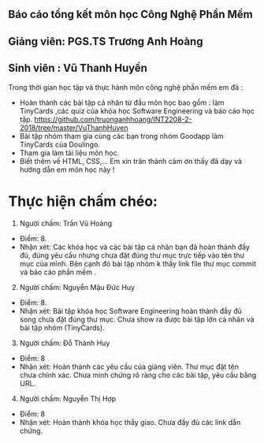 ## Báo cáo tổng kết môn học Công Nghệ Phần Mềm 
## Giảng viên: PGS.TS Trương Anh Hoàng
## Sinh viên : Vũ Thanh Huyền

Trong thời gian học tập và thực hành môn công nghệ phần mềm em đã :
-	Hoàn thành các bài tập cá nhân từ đầu môn học bao gồm : làm  TinyCards  ,các quiz của khóa học Software Engineering và báo cáo học tập.
https://github.com/truonganhhoang/INT2208-2-2018/tree/master/VuThanhHuyen
-	Bài tập nhóm tham gia cùng các bạn trong nhóm Goodapp làm TinyCards của Doulingo.
-	Tham gia làm tài liệu môn học.
-	Biết thêm về HTML, CSS,…
Em xin trân thành cảm ơn thầy đã dạy và hướng dẫn em môn học này !
# Thực hiện chấm chéo:
 1. Người chấm: Trần Vũ Hoàng
 * Điểm: 8.
 * Nhận xét: Các khóa học và các bài tập cá nhân bạn đã hoàn thành đầy đủ, đúng yêu cầu nhưng chưa đặt đúng thư mục trực tiếp vào tên thư mục của mình. Bên cạnh đó bài tập nhóm k thấy link file thư mục commit và báo cáo phần mềm .
 2. Người chấm: Nguyễn Mậu Đức Huy
 * Điểm: 8.
 * Nhận xét: Bài tập khóa học Software Engineering hoàn thành đầy đủ song chưa đặt đúng thư mục. Chưa show ra được bài tập lớn cá nhân và bài tập nhóm (TinyCards).

3. Người chấm: Đỗ Thành Huy
* Điểm: 8
* Nhận xét: Hoàn thành các yêu cầu của giảng viên. Thư mục đặt tên chưa chính xác. Chưa minh chứng rõ ràng cho các bài tập, yêu cầu bằng URL.

4. Người chấm: Nguyễn Thị Hợp
* Điểm: 8
* Nhận xét: Hoàn thành khóa học thầy giao. Chưa đầy đủ các link dẫn chứng.

